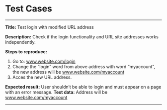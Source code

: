 # Test Cases

---------------------

**Title:** 
Test login with modified URL address

**Description:**
Check if the login functionality and URL site addresses works independently. 

**Steps to reproduce:** 
1. Go to: www.website.com/login
2. Change the “login” word from above address with word “myaccount”, the new address will be  www.website.com/myaccount 
3. Acces the new URL address. 

**Expected result:** User shouldn’t be able to login and must appear on a page with an error message. 
**Test data:** Address will be  www.website.com/myaccount 


---------------------
